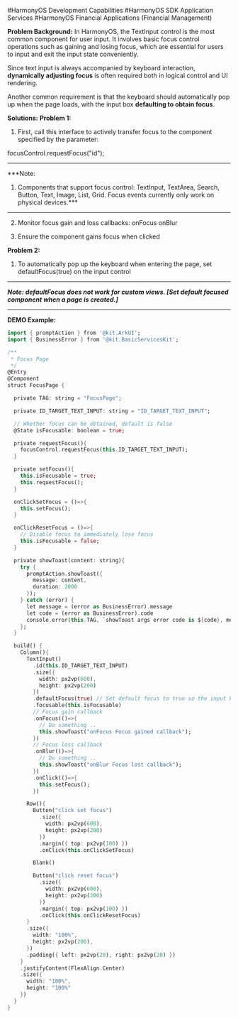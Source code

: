 

#HarmonyOS Development Capabilities
#HarmonyOS SDK Application Services
#HarmonyOS Financial Applications (Financial Management)

**Problem Background:**
In HarmonyOS, the TextInput control is the most common component for user input. It involves basic focus control operations such as gaining and losing focus, which are essential for users to input and exit the input state conveniently.

Since text input is always accompanied by keyboard interaction, **dynamically adjusting focus** is often required both in logical control and UI rendering.

Another common requirement is that the keyboard should automatically pop up when the page loads, with the input box **defaulting to obtain focus**.

**Solutions:**
**Problem 1:**

1. First, call this interface to actively transfer focus to the component specified by the parameter:

focusControl.requestFocus("id");

----------

***Note:
1. Components that support focus control: TextInput, TextArea, Search, Button, Text, Image, List, Grid. Focus events currently only work on physical devices.***

----------

2. Monitor focus gain and loss callbacks:
onFocus
onBlur

3. Ensure the component gains focus when clicked

**Problem 2:**
1. To automatically pop up the keyboard when entering the page, set defaultFocus(true) on the input control

----------

***Note:
defaultFocus does not work for custom views. [Set default focused component when a page is created.]***

----------

**DEMO Example:**

```dart
import { promptAction } from '@kit.ArkUI';
import { BusinessError } from '@kit.BasicServicesKit';

/**
 * Focus Page
 */
@Entry
@Component
struct FocusPage {

  private TAG: string = "FocusPage";

  private ID_TARGET_TEXT_INPUT: string = "ID_TARGET_TEXT_INPUT";

  // Whether focus can be obtained, default is false
  @State isFocusable: boolean = true;

  private requestFocus(){
    focusControl.requestFocus(this.ID_TARGET_TEXT_INPUT);
  }

  private setFocus(){
    this.isFocusable = true;
    this.requestFocus();
  }

  onClickSetFocus = ()=>{
    this.setFocus();
  }

  onClickResetFocus = ()=>{
    // Disable focus to immediately lose focus
    this.isFocusable = false;
  }

  private showToast(content: string){
    try {
      promptAction.showToast({
        message: content,
        duration: 2000
      });
    } catch (error) {
      let message = (error as BusinessError).message
      let code = (error as BusinessError).code
      console.error(this.TAG, `showToast args error code is ${code}, message is ${message}`);
    };
  }

  build() {
    Column(){
      TextInput()
        .id(this.ID_TARGET_TEXT_INPUT)
        .size({
          width: px2vp(600),
          height: px2vp(200)
        })
        .defaultFocus(true) // Set default focus to true so the input box gains focus and pops up the keyboard when the page loads
        .focusable(this.isFocusable)
        // Focus gain callback
        .onFocus(()=>{
          // Do something ..
          this.showToast("onFocus Focus gained callback");
        })
        // Focus loss callback
        .onBlur(()=>{
          // Do something ..
          this.showToast("onBlur Focus lost callback");
        })
        .onClick(()=>{
          this.setFocus();
        })

      Row(){
        Button("click set focus")
          .size({
            width: px2vp(600),
            height: px2vp(200)
          })
          .margin({ top: px2vp(100) })
          .onClick(this.onClickSetFocus)

        Blank()

        Button("click reset focus")
          .size({
            width: px2vp(600),
            height: px2vp(200)
          })
          .margin({ top: px2vp(100) })
          .onClick(this.onClickResetFocus)
      }
      .size({
        width: "100%",
        height: px2vp(200),
      })
      .padding({ left: px2vp(20), right: px2vp(20) })
    }
    .justifyContent(FlexAlign.Center)
    .size({
      width: "100%",
      height: "100%"
    })
  }
}
```